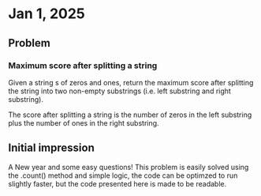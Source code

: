 # Jan 1, 2025
## Problem
### Maximum score after splitting a string

Given a string s of zeros and ones, return the maximum score after splitting the string into two non-empty substrings (i.e. left substring and right substring).

The score after splitting a string is the number of zeros in the left substring plus the number of ones in the right substring.

## Initial impression
A New year and some easy questions!
This problem is easily solved using the .count() method and simple logic, the code can be optimzed to run slightly faster, but the code presented here is made to be readable.